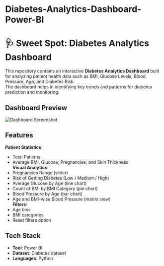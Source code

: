 # Diabetes-Analytics-Dashboard-Power-BI

# 🩺 Sweet Spot: Diabetes Analytics Dashboard

This repository contains an interactive **Diabetes Analytics Dashboard** built for analyzing patient health data such as BMI, Glucose Levels, Blood Pressure, Age, and Diabetes Risk.  
The dashboard helps in identifying key trends and patterns for diabetes prediction and monitoring.

##  Dashboard Preview
![Dashboard Screenshot](e6f8c538-1eff-47b4-aaf8-e7fefec3e1f3.png)


##  Features
**Patient Statistics**:  
  - Total Patients  
  - Average BMI, Glucose, Pregnancies, and Skin Thickness  
**Visual Analytics**:  
  - Pregnancies Range (slider)  
  - Risk of Getting Diabetes (Low / Medium / High)  
  - Average Glucose by Age (line chart)  
  - Count of BMI by BMI Category (pie chart)  
  - Blood Pressure by Age (bar chart)  
  - Age and BMI-wise Blood Pressure (matrix view)  
**Filters**:  
  - Age bins  
  - BMI categories  
  - Reset filters option  

##  Tech Stack
- **Tool**: Power BI
- **Dataset**: Diabetes dataset 
- **Languages**: Python  


